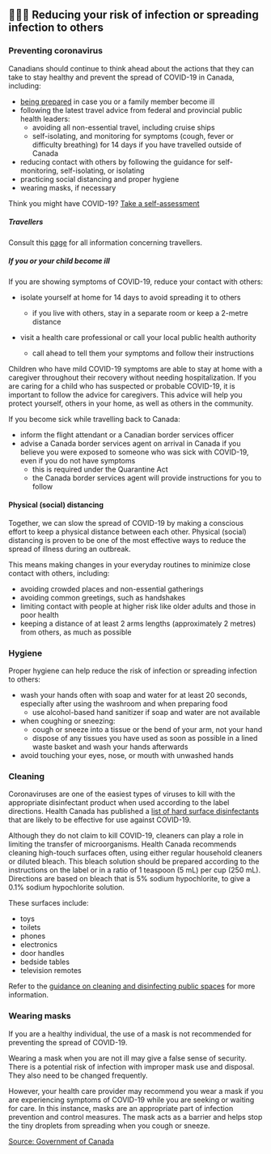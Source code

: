 ## 👨‍👩‍👧 Reducing your risk of infection or spreading infection to others

### Preventing coronavirus

Canadians should continue to think ahead about the actions that they can take to stay healthy and prevent the spread of COVID-19 in Canada, including:

- [being prepared](https://www.canada.ca/en/public-health/services/diseases/2019-novel-coronavirus-infection/being-prepared.html) in case you or a family member become ill
- following the latest travel advice from federal and provincial public health leaders:
  - avoiding all non-essential travel, including cruise ships
  - self-isolating, and monitoring for symptoms (cough, fever or difficulty breathing) for 14 days if you have travelled outside of Canada
- reducing contact with others by following the guidance for self-monitoring, self-isolating, or isolating
- practicing social distancing and proper hygiene
- wearing masks, if necessary

Think you might have COVID-19? [Take a self-assessment](https://ca.thrive.health/covid19/en)

##### Travellers

Consult this [page](https://www.canada.ca/en/public-health/services/diseases/2019-novel-coronavirus-infection/latest-travel-health-advice.html) for all information concerning travellers.

##### If you or your child become ill

If you are showing symptoms of COVID-19, reduce your contact with others:

- isolate yourself at home for 14 days to avoid spreading it to others
  - if you live with others, stay in a separate room or keep a 2-metre distance
- visit a health care professional or call your local public health authority

  - call ahead to tell them your symptoms and follow their instructions

Children who have mild COVID-19 symptoms are able to stay at home with a caregiver throughout their recovery without needing hospitalization. If you are caring for a child who has suspected or probable COVID-19, it is important to follow the advice for caregivers. This advice will help you protect yourself, others in your home, as well as others in the community.

If you become sick while travelling back to Canada:

- inform the flight attendant or a Canadian border services officer
- advise a Canada border services agent on arrival in Canada if you believe you were exposed to someone who was sick with COVID-19, even if you do not have symptoms
  - this is required under the Quarantine Act
  - the Canada border services agent will provide instructions for you to follow

#### Physical (social) distancing

Together, we can slow the spread of COVID-19 by making a conscious effort to keep a physical distance between each other. Physical (social) distancing is proven to be one of the most effective ways to reduce the spread of illness during an outbreak.

This means making changes in your everyday routines to minimize close contact with others, including:

- avoiding crowded places and non-essential gatherings
- avoiding common greetings, such as handshakes
- limiting contact with people at higher risk like older adults and those in poor health
- keeping a distance of at least 2 arms lengths (approximately 2 metres) from others, as much as possible

### Hygiene

Proper hygiene can help reduce the risk of infection or spreading infection to others:

- wash your hands often with soap and water for at least 20 seconds, especially after using the washroom and when preparing food
  - use alcohol-based hand sanitizer if soap and water are not available
- when coughing or sneezing:
  - cough or sneeze into a tissue or the bend of your arm, not your hand
  - dispose of any tissues you have used as soon as possible in a lined waste basket and wash your hands afterwards
- avoid touching your eyes, nose, or mouth with unwashed hands

### Cleaning

Coronaviruses are one of the easiest types of viruses to kill with the appropriate disinfectant product when used according to the label directions. Health Canada has published a [list of hard surface disinfectants](https://www.canada.ca/en/health-canada/services/drugs-health-products/disinfectants/covid-19/list.html) that are likely to be effective for use against COVID-19.

Although they do not claim to kill COVID-19, cleaners can play a role in limiting the transfer of microorganisms. Health Canada recommends cleaning high-touch surfaces often, using either regular household cleaners or diluted bleach. This bleach solution should be prepared according to the instructions on the label or in a ratio of 1 teaspoon (5 mL) per cup (250 mL). Directions are based on bleach that is 5% sodium hypochlorite, to give a 0.1% sodium hypochlorite solution.

These surfaces include:

- toys
- toilets
- phones
- electronics
- door handles
- bedside tables
- television remotes

Refer to the [guidance on cleaning and disinfecting public spaces](https://www.canada.ca/en/public-health/services/publications/diseases-conditions/cleaning-disinfecting-public-spaces.html) for more information.

### Wearing masks

If you are a healthy individual, the use of a mask is not recommended for preventing the spread of COVID-19.

Wearing a mask when you are not ill may give a false sense of security. There is a potential risk of infection with improper mask use and disposal. They also need to be changed frequently.

However, your health care provider may recommend you wear a mask if you are experiencing symptoms of COVID-19 while you are seeking or waiting for care. In this instance, masks are an appropriate part of infection prevention and control measures. The mask acts as a barrier and helps stop the tiny droplets from spreading when you cough or sneeze.

[Source: Government of Canada](https://www.canada.ca/en/public-health/services/diseases/2019-novel-coronavirus-infection/prevention-risks.html)
